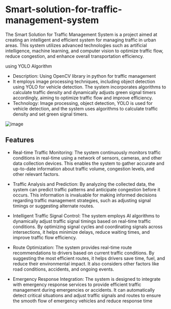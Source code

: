 # Smart-solution-for-traffic-management-system


The Smart Solution for Traffic Management System is a project aimed at creating an intelligent and efficient system for managing traffic in urban areas. This system utilizes advanced technologies such as artificial intelligence, machine learning, and computer vision to optimize traffic flow, reduce congestion, and enhance overall transportation efficiency.

using YOLO Algorithm
-	Description: Using OpenCV library in python for traffic management
-	It employs image processing techniques, including object detection using YOLO for vehicle detection. The system incorporates algorithms to calculate traffic density and dynamically adjusts green signal timers accordingly, aiming to optimize traffic flow and improve efficiency.
-	Technology: Image processing, object detection, YOLO is used for vehicle detection, and the system uses algorithms to calculate traffic density and set green signal timers.

![image](https://github.com/DHANUNJAYA98/Smart-solution-for-traffic-management-system/assets/123298727/cf17f597-8697-4d05-96a3-fc904e93075b)

## Features
- Real-time Traffic Monitoring: The system continuously monitors traffic conditions in real-time using a network of sensors, cameras, and other data collection devices. This enables the system to gather accurate and up-to-date information about traffic volume, congestion levels, and other relevant factors.

- Traffic Analysis and Prediction: By analyzing the collected data, the system can predict traffic patterns and anticipate congestion before it occurs. This information is invaluable for making informed decisions regarding traffic management strategies, such as adjusting signal timings or suggesting alternate routes.

- Intelligent Traffic Signal Control: The system employs AI algorithms to dynamically adjust traffic signal timings based on real-time traffic conditions. By optimizing signal cycles and coordinating signals across intersections, it helps minimize delays, reduce waiting times, and improve traffic flow efficiency.

- Route Optimization: The system provides real-time route recommendations to drivers based on current traffic conditions. By suggesting the most efficient routes, it helps drivers save time, fuel, and reduce their environmental impact. It also considers other factors like road conditions, accidents, and ongoing events.

- Emergency Response Integration: The system is designed to integrate with emergency response services to provide efficient traffic management during emergencies or accidents. It can automatically detect critical situations and adjust traffic signals and routes to ensure the smooth flow of emergency vehicles and reduce response time

